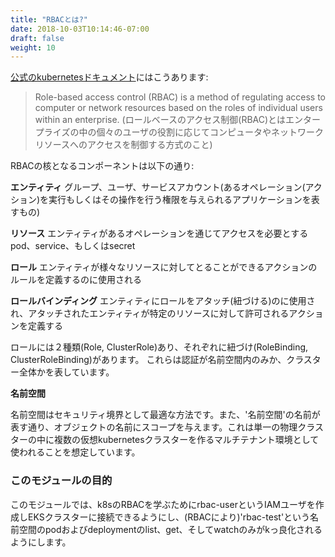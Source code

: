 ```yaml
---
title: "RBACとは?"
date: 2018-10-03T10:14:46-07:00
draft: false
weight: 10
---
```


<!--
According to [the official kubernetes docs:](https://kubernetes.io/docs/reference/access-authn-authz/rbac/)
-->
[公式のkubernetesドキュメント](https://kubernetes.io/docs/reference/access-authn-authz/rbac/)にはこうあります:

> Role-based access control (RBAC) is a method of regulating access to computer or network resources based on the roles of individual users within an enterprise.
> (ロールベースのアクセス制御(RBAC)とはエンタープライズの中の個々のユーザの役割に応じてコンピュータやネットワークリソースへのアクセスを制御する方式のこと)

<!--
The core logical components of RBAC are:
-->
RBACの核となるコンポーネントは以下の通り:

<!--
**Entity**  
A group, user, or service account (an identity representing an application that
wants to execute certain operations (actions) and requires permissions to do so).
-->
**エンティティ**
グループ、ユーザ、サービスアカウント(あるオペレーション(アクション)を実行もしくはその操作を行う権限を与えられるアプリケーションを表すもの)

<!--
**Resource**  
A pod, service, or secret that the entity wants to access using the certain operations.
-->
**リソース**
エンティティがあるオペレーションを通じてアクセスを必要とするpod、service、もしくはsecret

<!--
**Role**  
Used to define rules for the actions the entity can take on various resources.
-->
**ロール**
エンティティが様々なリソースに対してとることができるアクションのルールを定義するのに使用される

<!--
**Role binding**  
This attaches (binds) a role to an entity, stating that the set of rules define the
actions permitted by the attached entity on the specified resources.
-->
**ロールバインディング**
エンティティにロールをアタッチ(紐づける)のに使用され、アタッチされたエンティティが特定のリソースに対して許可されるアクションを定義する

<!--
There are two types of Roles (Role, ClusterRole) and the respective bindings (RoleBinding, ClusterRoleBinding).
These differentiate between authorization in a namespace or cluster-wide.
-->
ロールには２種類(Role, ClusterRole)あり、それぞれに紐づけ(RoleBinding, ClusterRoleBinding)があります。
これらは認証が名前空間内のみか、クラスター全体かを表しています。

<!--
**Namespace**  
-->
**名前空間**

<!--
Namespaces are an excellent way of creating security boundaries, they also provide a unique scope for object names as the 'namespace' name implies. They are intended to be used in multi-tenant environments to create virtual kubernetes clusters on the same physical cluster.
-->
名前空間はセキュリティ境界として最適な方法です。また、'名前空間'の名前が表す通り、オブジェクトの名前にスコープを与えます。これは単一の物理クラスターの中に複数の仮想kubernetesクラスターを作るマルチテナント環境として使われることを想定しています。

<!--
### Objectives for this module
In this module, we're going to explore k8s RBAC by creating an IAM user called rbac-user who is authenticated to access the EKS cluster but is only authorized (via RBAC) to list, get, and watch pods and deployments in the 'rbac-test' namespace.
-->
### このモジュールの目的
このモジュールでは、k8sのRBACを学ぶためにrbac-userというIAMユーザを作成しEKSクラスターに接続できるようにし、(RBACにより)'rbac-test'という名前空間のpodおよびdeploymentのlist、get、そしてwatchのみがkっ良化されるようにします。

<!-- #TODO - need to understand this last sentence 
To achieve this, we'll create an IAM user, map that user to a kubernetes role, then perform kubernetes actions under that user's context.
-->